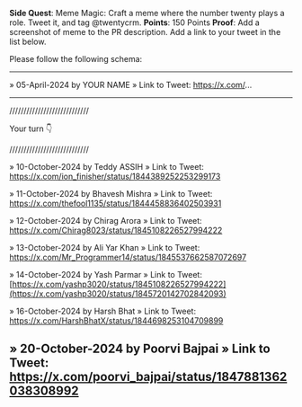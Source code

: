 **Side Quest**: Meme Magic: Craft a meme where the number twenty plays a role. Tweet it, and tag @twentycrm.
**Points**: 150 Points
**Proof**: Add a screenshot of meme to the PR description. Add a link to your tweet in the list below.

Please follow the following schema:

---

» 05-April-2024 by YOUR NAME
» Link to Tweet: https://x.com/...

---

////////////////////////////

Your turn 👇

////////////////////////////

» 10-October-2024 by Teddy ASSIH
» Link to Tweet: https://x.com/ion_finisher/status/1844389252253299173

» 11-October-2024 by Bhavesh Mishra
» Link to Tweet: https://x.com/thefool1135/status/1844458836402503931

» 12-October-2024 by Chirag Arora
» Link to Tweet: https://x.com/Chirag8023/status/1845108226527994222

» 13-October-2024 by Ali Yar Khan
» Link to Tweet: https://x.com/Mr_Programmer14/status/1845537662587072697

» 14-October-2024 by Yash Parmar
» Link to Tweet: [https://x.com/yashp3020/status/1845108226527994222](https://x.com/yashp3020/status/1845720142702842093)

» 16-October-2024 by Harsh Bhat
» Link to Tweet: https://x.com/HarshBhatX/status/1844698253104709899

» 20-October-2024 by Poorvi Bajpai
» Link to Tweet: https://x.com/poorvi_bajpai/status/1847881362038308992
---
